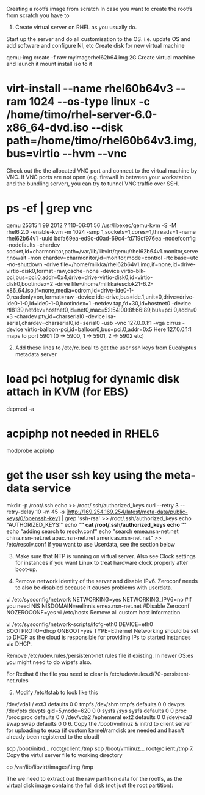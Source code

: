 Creating a rootfs image from scratch
In case you want to create the rootfs from scratch you have to

1. Create virtual server on RHEL as you usually do.

Start up the server and do all customisation to the OS. i.e. update OS and add software and configure NI, etc
Create disk for new virtual machine

qemu-img create -f raw myimagerhel62b64.img 2G
Create virtual machine and launch it mount install iso to it

# virt-install --name rhel60b64v3 --ram 1024 --os-type linux -c  /home/timo/rhel-server-6.0-x86_64-dvd.iso --disk  path=/home/timo/rhel60b64v3.img,bus=virtio --hvm --vnc
Check out the the allocated VNC port and connect to the virtual machine by VNC. If VNC ports are not open (e.g. firewall in between your workstation and the bundling server), you can try to tunnel VNC traffic over SSH.

# ps -ef | grep vnc 
qemu     25315     1 99  2012 ?        110-06:01:56 /usr/libexec/qemu-kvm -S -M rhel6.2.0 -enable-kvm -m 1024 -smp 1,sockets=1,cores=1,threads=1 -name rhel62b64v1 -uuid bdfa69ea-ed9c-d0ad-69c4-fd719cf976ea -nodefconfig -nodefaults -chardev socket,id=charmonitor,path=/var/lib/libvirt/qemu/rhel62b64v1.monitor,server,nowait -mon chardev=charmonitor,id=monitor,mode=control -rtc base=utc -no-shutdown -drive file=/home/miikka/rhel62b64v1.img,if=none,id=drive-virtio-disk0,format=raw,cache=none -device virtio-blk-pci,bus=pci.0,addr=0x4,drive=drive-virtio-disk0,id=virtio-disk0,bootindex=2 -drive file=/home/miikka/esclok21-6.2-x86_64.iso,if=none,media=cdrom,id=drive-ide0-1-0,readonly=on,format=raw -device ide-drive,bus=ide.1,unit=0,drive=drive-ide0-1-0,id=ide0-1-0,bootindex=1 -netdev tap,fd=30,id=hostnet0 -device rtl8139,netdev=hostnet0,id=net0,mac=52:54:00:8f:66:89,bus=pci.0,addr=0x3 -chardev pty,id=charserial0 -device isa-serial,chardev=charserial0,id=serial0 -usb -vnc 127.0.0.1:1 -vga cirrus -device virtio-balloon-pci,id=balloon0,bus=pci.0,addr=0x5
Here 127.0.0.1:1 maps to port 5901 (0 -> 5900, 1 -> 5901, 2 -> 5902 etc)

2. Add these lines to /etc/rc.local to get the user ssh keys from Eucalyptus metadata server

# load pci hotplug for dynamic disk attach in KVM (for EBS)
depmod -a
# acpiphp not needed in RHEL6
modprobe acpiphp
# get the user ssh key using the meta-data service
mkdir -p /root/.ssh
echo >> /root/.ssh/authorized_keys
curl --retry 3 --retry-delay 10 -m 45 -s [http://169.254.169.254/latest/meta-data/public-keys/0/openssh-key] | grep 'ssh-rsa' >> /root/.ssh/authorized_keys
echo "AUTHORIZED_KEYS:"
echo "************************"
cat /root/.ssh/authorized_keys
echo "************************"
echo "adding search to resolv.conf"
echo "search emea.nsn-net.net china.nsn-net.net apac.nsn-net.net americas.nsn-net.net" >> /etc/resolv.conf
If you want to use Userdata, see the section below 

3. Make sure that NTP is running on virtual server. Also see Clock settings for instances if you want Linux to treat hardware clock properly after boot-up.

4. Remove network identity of the server and disable IPv6. Zeroconf needs to also be disabled because it causes problems with userdata.

vi /etc/sysconfig/network
NETWORKING=yes
NETWORKING_IPV6=no
#if you need NIS
NISDOMAIN=eelinnis.emea.nsn-net.net
#Disable Zeroconf
NOZEROCONF=yes
vi /etc/hosts
Remove all custom host information

vi /etc/sysconfig/network-scripts/ifcfg-eth0
DEVICE=eth0
BOOTPROTO=dhcp
ONBOOT=yes
TYPE=Ethernet
Networking should be set to DHCP as the cloud is responsible for providing IPs to started instances via DHCP.

Remove /etc/udev.rules/persistent-net rules file if existing. In newer OS:es you might need to do wipefs also.

For Redhat 6 the file you need to clear is /etc/udev/rules.d/70-persistent-net.rules

5. Modify /etc/fstab to look like this

/dev/vda1               /                       ext3    defaults        0 0
tmpfs                   /dev/shm                tmpfs   defaults        0 0
devpts                  /dev/pts                devpts  gid=5,mode=620  0 0
sysfs                   /sys                    sysfs   defaults        0 0
proc                    /proc                   proc    defaults        0 0
/dev/vda2               /ephemeral              ext2    defaults        0 0
/dev/vda3               swap                    swap    defaults        0 0
6. Copy the /boot/vmlinuz & initrd to client server for uploading to euca (if custom kernel/ramdisk are needed and hasn't already been registered to the cloud)

scp /boot/initrd... root@client:/tmp
scp /boot/vmlinuz... root@client:/tmp
7. Copy the virtul server file to working directory

cp /var/lib/libvirt/images/<yourimage>.img /tmp

The we need to extract out the raw partition data for the rootfs, as the virtual disk image contains the full disk (not just the root partition):

